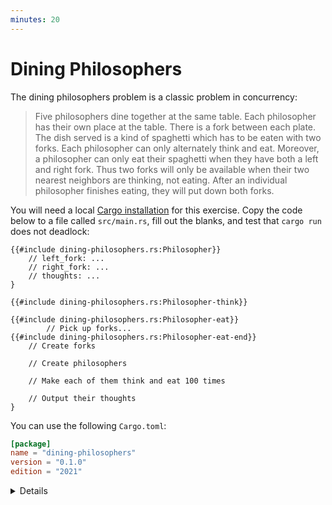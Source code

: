 ```yaml
---
minutes: 20
---
```


# Dining Philosophers

The dining philosophers problem is a classic problem in concurrency:

> Five philosophers dine together at the same table. Each philosopher has their
> own place at the table. There is a fork between each plate. The dish served is
> a kind of spaghetti which has to be eaten with two forks. Each philosopher can
> only alternately think and eat. Moreover, a philosopher can only eat their
> spaghetti when they have both a left and right fork. Thus two forks will only
> be available when their two nearest neighbors are thinking, not eating. After
> an individual philosopher finishes eating, they will put down both forks.

You will need a local [Cargo installation](../../cargo/running-locally.md) for
this exercise. Copy the code below to a file called `src/main.rs`, fill out the
blanks, and test that `cargo run` does not deadlock:

<!-- File src/main.rs -->

```rust,compile_fail
{{#include dining-philosophers.rs:Philosopher}}
    // left_fork: ...
    // right_fork: ...
    // thoughts: ...
}

{{#include dining-philosophers.rs:Philosopher-think}}

{{#include dining-philosophers.rs:Philosopher-eat}}
        // Pick up forks...
{{#include dining-philosophers.rs:Philosopher-eat-end}}
    // Create forks

    // Create philosophers

    // Make each of them think and eat 100 times

    // Output their thoughts
}
```

You can use the following `Cargo.toml`:

<!-- File Cargo.toml -->

```toml
[package]
name = "dining-philosophers"
version = "0.1.0"
edition = "2021"
```

<details>

- Encourage students to focus first on implementing a solution that "mostly"
  works.
- The deadlock in the simplest solution is a general concurrency problem and
  highlights that Rust does not automatically prevent this sort of bug.

</details>
